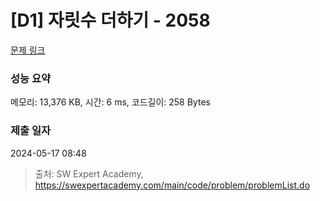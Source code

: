 # [D1] 자릿수 더하기 - 2058 

[문제 링크](https://swexpertacademy.com/main/code/problem/problemDetail.do?contestProbId=AV5QPRjqA10DFAUq) 

### 성능 요약

메모리: 13,376 KB, 시간: 6 ms, 코드길이: 258 Bytes

### 제출 일자

2024-05-17 08:48



> 출처: SW Expert Academy, https://swexpertacademy.com/main/code/problem/problemList.do